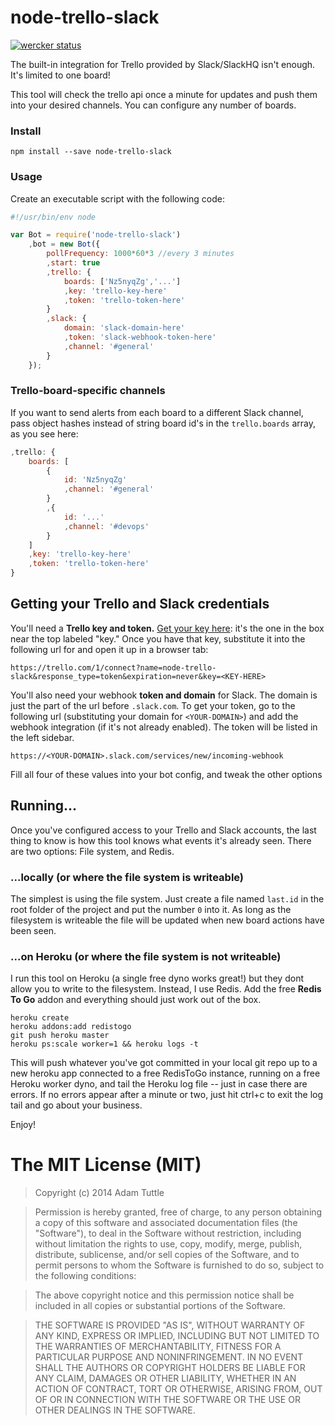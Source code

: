 # node-trello-slack

[![wercker status](https://app.wercker.com/status/c5b1d402d7139b17ed6b34ce74a29b3e/s/master "wercker status")](https://app.wercker.com/project/bykey/c5b1d402d7139b17ed6b34ce74a29b3e)

The built-in integration for Trello provided by Slack/SlackHQ isn't enough. It's limited to one board!

This tool will check the trello api once a minute for updates and push them into your desired channels. You can configure any number of boards.

### Install

	npm install --save node-trello-slack

### Usage

Create an executable script with the following code:

```js
#!/usr/bin/env node

var Bot = require('node-trello-slack')
	,bot = new Bot({
		pollFrequency: 1000*60*3 //every 3 minutes
		,start: true
		,trello: {
			boards: ['Nz5nyqZg','...']
			,key: 'trello-key-here'
			,token: 'trello-token-here'
		}
		,slack: {
			domain: 'slack-domain-here'
			,token: 'slack-webhook-token-here'
			,channel: '#general'
		}
	});
```

### Trello-board-specific channels

If you want to send alerts from each board to a different Slack channel, pass object hashes instead of string board id's in the `trello.boards` array, as you see here:

```js
,trello: {
	boards: [
		{
			id: 'Nz5nyqZg'
			,channel: '#general'
		}
		,{
			id: '...'
			,channel: '#devops'
		}
	]
	,key: 'trello-key-here'
	,token: 'trello-token-here'
}
```

## Getting your Trello and Slack credentials

You'll need a **Trello key and token.** [Get your key here](https://trello.com/1/appKey/generate): it's the one in the box near the top labeled "key." Once you have that key, substitute it into the following url for <KEY-HERE> and open it up in a browser tab:

    https://trello.com/1/connect?name=node-trello-slack&response_type=token&expiration=never&key=<KEY-HERE>

You'll also need your webhook **token and domain** for Slack. The domain is just the part of the url before `.slack.com`. To get your token, go to the following url (substituting your domain for `<YOUR-DOMAIN>`) and add the webhook integration (if it's not already enabled). The token will be listed in the left sidebar.

    https://<YOUR-DOMAIN>.slack.com/services/new/incoming-webhook

Fill all four of these values into your bot config, and tweak the other options

## Running...

Once you've configured access to your Trello and Slack accounts, the last thing to know is how this tool knows what events it's already seen. There are two options: File system, and Redis.

### ...locally (or where the file system is writeable)

The simplest is using the file system. Just create a file named `last.id` in the root folder of the project and put the number `0` into it. As long as the filesystem is writeable the file will be updated when new board actions have been seen.

### ...on Heroku (or where the file system is not writeable)

I run this tool on Heroku (a single free dyno works great!) but they dont allow you to write to the filesystem. Instead, I use Redis. Add the free **Redis To Go** addon and everything should just work out of the box.

    heroku create
    heroku addons:add redistogo
    git push heroku master
    heroku ps:scale worker=1 && heroku logs -t

This will push whatever you've got committed in your local git repo up to a new heroku app connected to a free RedisToGo instance, running on a free Heroku worker dyno, and tail the Heroku log file -- just in case there are errors. If no errors appear after a minute or two, just hit ctrl+c to exit the log tail and go about your business.

Enjoy!

# The MIT License (MIT)

> Copyright (c) 2014 Adam Tuttle

> Permission is hereby granted, free of charge, to any person obtaining a copy
of this software and associated documentation files (the "Software"), to deal
in the Software without restriction, including without limitation the rights
to use, copy, modify, merge, publish, distribute, sublicense, and/or sell
copies of the Software, and to permit persons to whom the Software is
furnished to do so, subject to the following conditions:

> The above copyright notice and this permission notice shall be included in
all copies or substantial portions of the Software.

> THE SOFTWARE IS PROVIDED "AS IS", WITHOUT WARRANTY OF ANY KIND, EXPRESS OR
IMPLIED, INCLUDING BUT NOT LIMITED TO THE WARRANTIES OF MERCHANTABILITY,
FITNESS FOR A PARTICULAR PURPOSE AND NONINFRINGEMENT. IN NO EVENT SHALL THE
AUTHORS OR COPYRIGHT HOLDERS BE LIABLE FOR ANY CLAIM, DAMAGES OR OTHER
LIABILITY, WHETHER IN AN ACTION OF CONTRACT, TORT OR OTHERWISE, ARISING FROM,
OUT OF OR IN CONNECTION WITH THE SOFTWARE OR THE USE OR OTHER DEALINGS IN
THE SOFTWARE.
